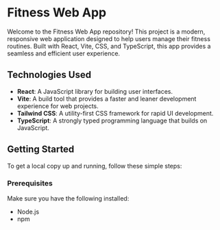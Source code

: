 # Fitness Web App

Welcome to the Fitness Web App repository! This project is a modern, responsive web application designed to help users manage their fitness routines. Built with React, Vite, CSS, and TypeScript, this app provides a seamless and efficient user experience.

## Technologies Used

- **React**: A JavaScript library for building user interfaces.
- **Vite**: A build tool that provides a faster and leaner development experience for web projects.
- **Tailwind CSS**: A utility-first CSS framework for rapid UI development.
- **TypeScript**: A strongly typed programming language that builds on JavaScript.

## Getting Started

To get a local copy up and running, follow these simple steps:

### Prerequisites

Make sure you have the following installed:
- Node.js
- npm 
